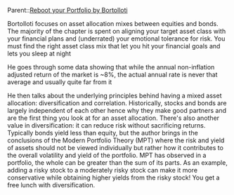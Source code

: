 Parent::[Reboot your Portfolio by Bortolloti](Reboot%20your%20Portfolio%20by%20Bortolloti.md)


Bortolloti focuses on asset allocation mixes between equities and bonds. The majority of the chapter is spent on aligning your target asset class with your financial plans and (underrated) your emotional tolerance for risk. You must find the right asset class mix that let you hit your financial goals and lets you sleep at night

He goes through some data showing that while the annual non-inflation adjusted return of the market is ~8%, the actual annual rate is never that average and usually quite far from it

He then talks about the underlying principles behind having a mixed asset allocation: diversification and correlation. Historically, stocks and bonds are largely independent of each other hence why they make good partners and are the first thing you look at for an asset allocation. There's also another value in diversification: it can reduce risk without sacrificing returns. Typically bonds yield less than equity, but the author brings in the conclusions of the Modern Portfolio Theory (MPT) where the risk and yield of assets should not be viewed individually but rather how it contributes to the overall volatility and yield of the portfolio. MPT has observed in a portfolio, the whole can be greater than the sum of its parts. As an example, adding a risky stock to a moderately risky stock can make it more conservative while obtaining higher yields from the risky stock! You get a free lunch with diversification.